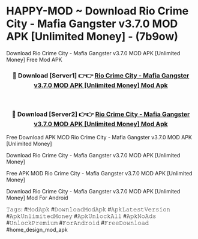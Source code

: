 # HAPPY-MOD ~ Download Rio Crime City - Mafia Gangster v3.7.0 MOD APK [Unlimited Money] - (7b9ow)
Download Rio Crime City - Mafia Gangster v3.7.0 MOD APK [Unlimited Money] Free Mod APK

<div align="center">
<h3>🔴 Download [Server1] 👉👉 <a href="https://apk-comot.site?title=Rio_Crime_City_-_Mafia_Gangster_v3.7.0_MOD_APK_[Unlimited_Money]">Rio Crime City - Mafia Gangster v3.7.0 MOD APK [Unlimited Money] Mod Apk</a></h3><br>

<h3>🔴 Download [Server2] 👉👉 <a href="https://apk-comot.site?title=Rio_Crime_City_-_Mafia_Gangster_v3.7.0_MOD_APK_[Unlimited_Money]">Rio Crime City - Mafia Gangster v3.7.0 MOD APK [Unlimited Money] Mod Apk</a></h3>
</div>


Free Download APK MOD Rio Crime City - Mafia Gangster v3.7.0 MOD APK [Unlimited Money]

Download Rio Crime City - Mafia Gangster v3.7.0 MOD APK [Unlimited Money] 

Free APK MOD Rio Crime City - Mafia Gangster v3.7.0 MOD APK [Unlimited Money] 

Download Rio Crime City - Mafia Gangster v3.7.0 MOD APK [Unlimited Money] Mod For Android

𝚃𝚊𝚐𝚜: #𝙼𝚘𝚍𝙰𝚙𝚔 #𝙳𝚘𝚠𝚗𝚕𝚘𝚊𝚍𝙼𝚘𝚍𝙰𝚙𝚔 #𝙰𝚙𝚔𝙻𝚊𝚝𝚎𝚜𝚝𝚅𝚎𝚛𝚜𝚒𝚘𝚗 #𝙰𝚙𝚔𝚄𝚗𝚕𝚒𝚖𝚒𝚝𝚎𝚍𝙼𝚘𝚗𝚎𝚢 #𝙰𝚙𝚔𝚄𝚗𝚕𝚘𝚌𝚔𝙰𝚕𝚕 #𝙰𝚙𝚔𝙽𝚘𝙰𝚍𝚜 #𝚄𝚗𝚕𝚘𝚌𝚔𝙿𝚛𝚎𝚖𝚒𝚞𝚖 #𝙵𝚘𝚛𝙰𝚗𝚍𝚛𝚘𝚒𝚍 #𝙵𝚛𝚎𝚎𝙳𝚘𝚠𝚗𝚕𝚘𝚊𝚍 #home_design_mod_apk